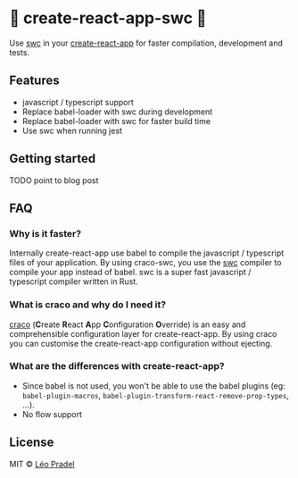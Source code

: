 # 🚀 create-react-app-swc 🚀

Use [swc](https://swc.rs/) in your [create-react-app](https://create-react-app.dev/) for faster compilation, development and tests.

## Features

- javascript / typescript support
- Replace babel-loader with swc during development
- Replace babel-loader with swc for faster build time
- Use swc when running jest

## Getting started

TODO point to blog post

## FAQ

### Why is it faster?

Internally create-react-app use babel to compile the javascript / typescript files of your application. By using craco-swc, you use the [swc](https://swc.rs/) compiler to compile your app instead of babel. swc is a super fast javascript / typescript compiler written in Rust.

### What is craco and why do I need it?

[craco](https://github.com/gsoft-inc/craco) (**C**reate **R**eact **A**pp **C**onfiguration **O**verride) is an easy and comprehensible configuration layer for create-react-app. By using craco you can customise the create-react-app configuration without ejecting.

### What are the differences with create-react-app?

- Since babel is not used, you won't be able to use the babel plugins (eg: `babel-plugin-macros`, `babel-plugin-transform-react-remove-prop-types`, ...).
- No flow support

## License

MIT © [Léo Pradel](https://www.leopradel.com/)
